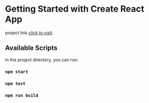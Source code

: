 # Getting Started with Create React App

project link [click to visit](https://608adfc3f9c0ba268d99a37b--gifted-albattani-ca576e.netlify.app/).

## Available Scripts

In the project directory, you can run:

### `npm start`

### `npm test`

### `npm run build`
